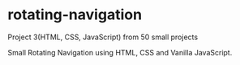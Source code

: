# rotating-navigation
Project 3(HTML, CSS, JavaScript) from 50 small projects

Small Rotating Navigation using HTML, CSS and Vanilla JavaScript.
